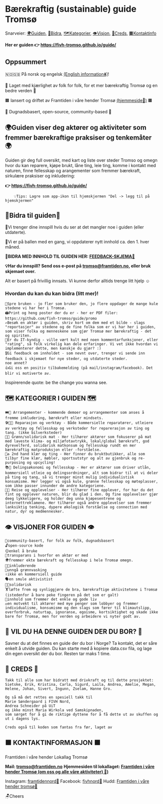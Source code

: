 # Bærekraftig (sustainable) guide Tromsø
Snarveier: [🌍Guiden](https://github.com/fivh-tromso/guide/tree/main?tab=readme-ov-file#guiden-viser-deg-aktører-som-driver-og-fremmer-bærekraftig-i-tromsø-og-omegn),  [🦸Bidra](https://github.com/fivh-tromso/guide/tree/main?tab=readme-ov-file#bidra-til-guiden),  [🗺️Kategorier](https://github.com/fivh-tromso/guide/tree/main?tab=readme-ov-file#%EF%B8%8F-kategorier-i-guiden-%EF%B8%8F),  [👁️Visjon](https://github.com/fivh-tromso/guide/tree/main?tab=readme-ov-file#%EF%B8%8F-visjoner-for-guiden-%EF%B8%8F),  [👏Creds](https://github.com/fivh-tromso/guide/tree/main?tab=readme-ov-file#-creds-),  [🟧Kontaktinfo](https://github.com/fivh-tromso/guide/tree/main?tab=readme-ov-file#-kontaktinformasjon-)

**Her er guiden 👉 https://fivh-tromso.github.io/guide/**

## Oppsummert
🇳🇴🇬🇧 På norsk og engelsk [(English information⬇️)](https://github.com/fivh-tromso/guide/tree/main/en#readme)! 

💚 Laget med kjærlighet av folk for folk, for et mer bærekraftig Tromsø og en bedre verden 💚

🟧 lansert og driftet av Framtiden i våre hender Tromsø [(hjemmeside🔗)](https://linktr.ee/framtidentromso) 🟧

🔵 Dugnadsbasert, open-source, community-based 🔵



## 🌍Guiden viser deg aktører og aktiviteter som fremmer bærekraftige praksiser og tenkemåter 🌍
Guiden gir deg full oversikt, med kart og liste over steder Tromso og omegn hvor du kan reparere, kjøpe brukt, låne ting, leie ting, komme i kontakt med naturen, finne fellesskap og arangementer som fremmer bærekraft, sirkulære praksiser og inkludering:


**👉 https://fivh-tromso.github.io/guide/**

        💡Tips: Lagre som app-ikon til hjemskjermen "Del -> legg til på hjemskjermen"


## 🦸Bidra til guiden🙏
🫵Vi trenger dine innspill hvis du ser at det mangler noe i guiden (eller utdaterte). 

🔄Vi er på ballen med en gang, vi oppdaterer nytt innhold ca. den 1. hver måned.

**🚩BIDRA MED INNHOLD TIL GUIDEN HER: [FEEDBACK-SKJEMA🔗](https://forms.office.com/e/sn8SK5iuQF)** 

**💡Har du innspill? Send oss e-post på [tromso@framtiden.no](mailto:tromso@framtiden.no), eller bruk skjemaet over.**


Alt er basert på frivillig innsats. Vi kunne derfor alltids trenge litt hjelp ☺️
### Hvordan du kan du kan bidra (litt mer)!
    
    💬Spre bruken - jo fler som bruker den, jo flere oppdager de mange kule stedene vi har her i Tromsø.
    🖨️Print og heng poster der du er - her er PDF filer: https://github.com/fivh-tromso/guide/promo
    ✍️Besøk en aktør i guiden, skriv kort om dem med et bilde - slags "reportasjer" av stedene og de fine folka som er vi har her i guiden, som viser folka og menneskene som gjør Tromsø mer bærekraftig - det  og spiriten.
    👾Er du IT-kyndig - ville vært kult med noen kommentarfunksjoner, eller "rating", så folk virkelig kan dele erfaringer. Vi vet ikke hvordan vi implementerer dette, men kanskje du gjør? :)
    🎖️Gi feedback om innholdet - som nevnt over, trenger vi sende inn feedback i skjemaet for nye steder, og utdaterte steder.
    noe annet?
    👍Gi oss en positiv tilbakemelding (på mail/instagram/facebook). Det blir vi motiverte av.
    

Inspirerende quote: be the change you wanna see.

## 🗺️ KATEGORIER I GUIDEN 🗺️
    
    🎟️📣 Arrangementer - kommende demoer og arrangementer som anses å fremme inkludering, bærekraft eller mindsets.
    🛠️👨‍🔧 Reparasjon og verktøy	- Både kommersielle reparatører, utleiere av verktøy og fellesskap og verksteder for reparerasjon av ting og tang. (ikke bilverksteder)
    🍴🌱 Grønn/solidarisk mat	- Her tilhører aktører som fokuserer på mat med laveste klima- og miljøfotavtrykk, lokal/global bærekraft, god dyrevelferd, solidarisk matkonsum og fellesskap rundt en mer bærekraftig matproduksjon eller -forståelse.
    👕♻️ 2nd hand klær og ting - Her finner du bruktbutikker, alle som tilbyr fine klær, møbler, sportsutstyr og alt av gjenbruk og re-purposing og upcycling!
    📚🤝 Delingsøkonomi og fellesskap - Her er aktører som driver utlån, kommersiell utleie og delingsordninger, alt som bidrar til at vi deler på ting og tang, så vi trenger minst mulig individualistisk konsumisme. Her legger vi også kule, grønne fellesskap og møteplasser, som ikke passer innunder de andre kategoriene.
    🚌🌄 Reise og opplevelser - Her tilhører fine opplever, for har du det fint og opplever naturen, blir du glad i den. Og fine opplevelser gjør deeg lykkeligere, og holder deg unna kjøpesentrene og internettreklamene. Her tilhører også andre opplevelser som fremmer lanksiktig tenking, dypere økologisk forståelse og connection med natur, dyr og medmennesker.



## 👁️ VISJONER FOR GUIDEN 👁️
    👬community-basert, for folk av folk, dugnadsbasert
    🔓open-source kode
    😌enkel å bruke
    🫥transparans i hvorfor en aktør er med
    🌍fremmer ekte bærekraft og fellesskap i hele Tromsø omegn.
    🏳️‍🌈inkluderende
    🚨unngå grønnvasking
    ✌️ikke en kommersiell guide
    🗣️en smule aktivistist
    🧑‍🏭solidarisk
    🏋️løfte frem og synliggjøre de bra, bærekraftige aktivitetene i Tromsø (istedenfor å bare peke fingeren på det som er galt)
    🌱innhold som fremmer det enkle og gode liv
    ⚖️en motvekt til aktører med mye penger som lobbyer og fremmer individualisme, konsumisme og den slags som fører til klimautslipp, overforbruk, naturtap, ignoranse, egoisme, kortsiktighet og skade ikke bare for Tromsø, men for verden og arbeidere vi nyter godt av.

## 🤔 VIL DU HA DENNE GUIDEN DER DU BOR? 🤔

Savner du at det finnes en guide der du bor i Norge? Ta kontakt, det er såre enkelt å utvide guiden. Du kan starte med å kopiere data.csv fila, og lage din egen oversikt der du bor. Resten tar maks 1 time.

## 👏 CREDS 👏

    Takk til alle som har bidratt med drivkraft og til dette prosjektet: 
    Sietske, Erik, Kristina, Carla, Sigurd, Laila, Andrea, Amelie, Megan, 
    Helene, Johan, Sivert, Ingunn, Zselam, Hanne Gro.

    Og så må det rettes en spesiell takk til 
    Marie Søndergaard i FIVH Nord, 
    Andrea Schneider på UiT 
    og ikke minst Maria Wirkola ved Samskipnaden, 
    som sørget for å gi de riktige dyttene for å få dette ut av skuffen og ut i dagens lys.

    Creds også til koden som fantas fra før, laget av 

## 🟧 KONTAKTINFORMASJON 🟧
Framtiden i våre hender Lokallag Tromsø


**Mail: tromso@framtiden.no**
**Hjemmesiden til lokallaget: [Framtiden i våre hender Tromsø (om oss og alle våre aktiviteter) 🔗)](https://linktr.ee/framtidentromso)**


Instagram: [framtidennord🔗](https://www.instagram.com/framtidennord/)
Facebook: [fivhnord🔗](https://www.facebook.com/fivh.nord/)
Hudd: [Framtiden i våre hender tromsø🔗](https://hudd.no/groups/8043)


🪑Cheers
